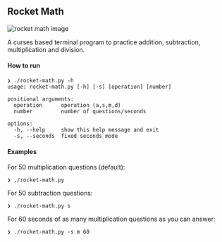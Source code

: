 ## Rocket Math

![rocket math image](images/rocket-math.png)

A curses based terminal program to practice addition, subtraction, multiplication and division.


#### How to run
```
❯ ./rocket-math.py -h
usage: rocket-math.py [-h] [-s] [operation] [number]

positional arguments:
  operation      operation (a,s,m,d)
  number         number of questions/seconds

options:
  -h, --help     show this help message and exit
  -s, --seconds  fixed seconds mode
```
#### Examples

For 50 multiplication questions (default):

`❯ ./rocket-math.py`

For 50 subtraction questions:

`❯ ./rocket-math.py s`

For 60 seconds of as many multiplication questions as you can answer:

`❯ ./rocket-math.py -s m 60`


